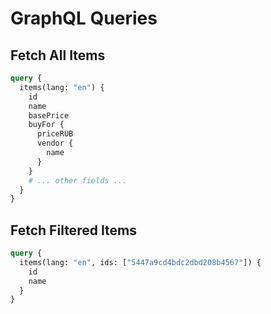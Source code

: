 # GraphQL Queries

## Fetch All Items

```graphql
query {
  items(lang: "en") {
    id
    name
    basePrice
    buyFor {
      priceRUB
      vendor {
        name
      }
    }
    # ... other fields ...
  }
}
```

## Fetch Filtered Items

```graphql
query {
  items(lang: "en", ids: ["5447a9cd4bdc2dbd208b4567"]) {
    id
    name
  }
}
